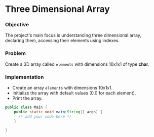 # Three Dimensional Array

### Objective
The project's main focus is understanding three dimensional array, declaring them, accessing their elements using indexes.

### Problem
Create a 3D array called `elements` with dimensions 10x1x1 of type **char**.

### Implementation
- Create an array `elements` with dimensions 10x1x1.
- Initialize the array with default values (0.0 for each element).
- Print the array. 
``` java
public class Main {
    public static void main(String[] args) {
      /* add your code here */
    }

}
```

